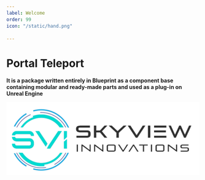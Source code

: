 ```yaml
---
label: Welcome
order: 99
icon: "/static/hand.png"

---
```


# Portal Teleport

**It is a package written entirely in Blueprint as a component base containing modular and ready-made parts and used as a plug-in on Unreal Engine** 

![](/static/skyview-gray.png)
 